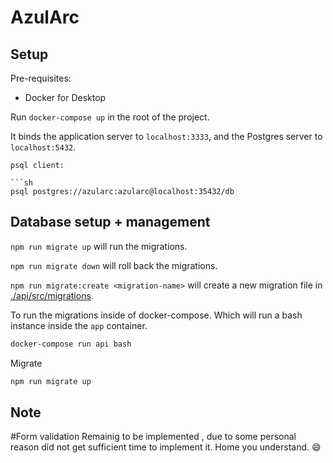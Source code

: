 # AzulArc  #


## Setup

Pre-requisites:

- Docker for Desktop

Run `docker-compose up` in the root of the project.

It binds the application server to `localhost:3333`, and the Postgres server to `localhost:5432`.


```
psql client:

```sh
psql postgres://azularc:azularc@localhost:35432/db
```


## Database setup + management

`npm run migrate up` will run the migrations.

`npm run migrate down` will roll back the migrations.

`npm run migrate:create <migration-name>`  will create a new migration file in [./api/src/migrations](./api/src/migrations).

To run the migrations inside of docker-compose. Which will run a bash instance inside the `app` container.
```sh
docker-compose run api bash
```

Migrate 

```sh
npm run migrate up
```
## Note
#Form validation Remainig to be implemented , due to some personal reason did not get sufficient time to implement it. Home you understand. 😄